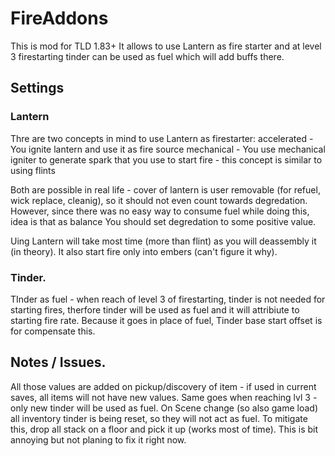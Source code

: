 # FireAddons

This is mod for TLD 1.83+ 
It allows to use Lantern as fire starter and at level 3 firestarting tinder can be used as fuel which will add buffs there.

## Settings

### Lantern
Thre are two concepts in mind to use Lantern as firestarter:
accelerated - You ignite lantern and use it as fire source
mechanical - You use mechanical igniter to generate spark that you use to start fire - this concept is similar to using flints

Both are possible in real life - cover of lantern is user removable (for refuel, wick replace, cleanig), so it should not even count towards degredation. 
However, since there was no easy way to consume fuel while doing this, idea is that as balance You should set degredation to some positive value.

Uing Lantern will take most time (more than flint) as you will deassembly it (in theory).
It also start fire only into embers (can't figure it why).

### Tinder.
TInder as fuel - when reach of level 3 of firestarting, tinder is not needed for starting fires, therfore tinder will be used as fuel and it will attribiute to starting fire rate.
Because it goes in place of fuel, Tinder base start offset is for compensate this.

## Notes / Issues.
All those values are added on pickup/discovery of item - if used in current saves, all items will not have new values. Same goes when reaching lvl 3 - only new tinder will be used as fuel.
On Scene change (so also game load) all inventory tinder is being reset, so they will not act as fuel. To mitigate this, drop all stack on a floor and pick it up (works most of time).
This is bit annoying but not planing to fix it right now.
